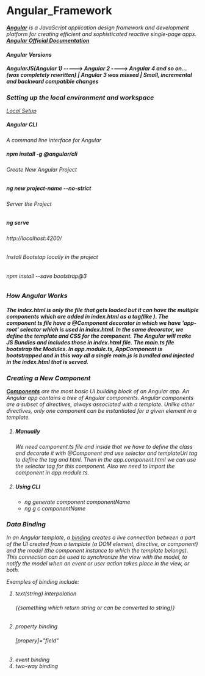 # Angular_Framework

<i>
<a href="https://angular.io/"><b>Angular</b></a> is a JavaScript application design framework and development platform for creating efficient and sophisticated reactive single-page apps.
</br>
<a href="https://angular.io/docs"><b>Angular Official Documentation</b></a>

#### Angular Versions

<h5>AngularJS(Angular 1)  ----->  Angular 2 ----> Angular 4 and so on...</br>
(was completely rewritten) | Angular 3 was missed | Small, incremental and backward compatible changes
</h5>

### Setting up the local environment and workspace

<a href="https://angular.io/guide/setup-local">Local Setup</a>

##### Angular CLI

A command line interface for Angular

<h5>npm install -g @angular/cli</h5>

###### Create New Angular Project

<h5>ng new project-name --no-strict</h5>

###### Server the Project

<h5>ng serve</h5>
<h6>http://localhost:4200/</h6>

###### Install Bootstap locally in the project

<h6>npm install --save bootstrap@3</h6>

### How Angular Works

<h5>The <i>index.html</i> is only the file that gets loaded but it can have the multiple components which are added in index.html as a tag(like <i><app-root></app-root></i>). The component ts file have a <i>@Component</i> decorator in which we have <i>'app-root'</i> selector which is used in index.html. In the same decorator, we define the template and CSS for the component. The Angular will make JS Bundles and includes those in index.html file. The <i>main.ts</i> file bootstrap the Modules. In app.module.ts, AppComponent is bootstrapped and in this way all a single <i>main.js</i> is bundled and injected in the index.html that is served.
</h5>

### Creating a New Component

<a href="https://angular.io/guide/component-overview"><b>Components</b></a> are the most basic UI building block of an Angular app. An Angular app contains a tree of Angular components. Angular components are a subset of directives, always associated with a template. Unlike other directives, only one component can be instantiated for a given element in a template.
</br>

<ol>
<li><h5>Manually</h5>
We need component.ts file and inside that we have to define the class and decorate it with @Component and use selector and templateUrl tag to define the tag and html. Then in the app.component.html we can use the selector tag for this component. Also we need to import the component in app.module.ts.
</li>
<li><h5>Using CLI</h5>
<ul>
<li>ng generate component componentName</li>
<li>ng g c componentName</li>
</ul>
</li>
</ol>

### Data Binding

In an Angular template, a <a href="https://angular.io/guide/binding-overview">binding</a> creates a live connection between a part of the UI created from a template (a DOM element, directive, or component) and the model (the component instance to which the template belongs). This connection can be used to synchronize the view with the model, to notify the model when an event or user action takes place in the view, or both.</br>

Examples of binding include:

<ol>
<li>text(string) interpolation
<h6>{{something which return string or can be converted to string}}</h6>
</li>
<li>property binding
<h6>[propery]="field"</h6>
</li>
<li>event binding</li>
<li>two-way binding</li>
</ol>

</i>

